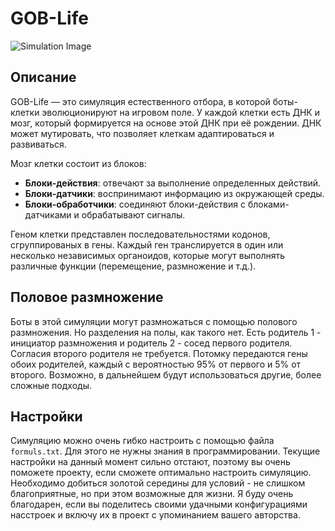 # GOB-Life

![Simulation Image](https://i.imgur.com/xhplegl.png)

## Описание

GOB-Life — это симуляция естественного отбора, в которой боты-клетки эволюционируют на игровом поле. У каждой клетки есть ДНК и мозг, который формируется на основе этой ДНК при её рождении. ДНК может мутировать, что позволяет клеткам адаптироваться и развиваться.

Мозг клетки состоит из блоков:

- **Блоки-действия**: отвечают за выполнение определенных действий.
- **Блоки-датчики**: воспринимают информацию из окружающей среды.
- **Блоки-обработчики**: соединяют блоки-действия с блоками-датчиками и обрабатывают сигналы.

Геном клетки представлен последовательностями кодонов, сгруппированых в гены. Каждый ген транслируется в один или несколько независимых органоидов, которые могут выполнять различные функции (перемещение, размножение и т.д.).

## Половое размножение

Боты в этой симуляции могут размножаться с помощью полового размножения. Но разделения на полы, как такого нет. 
Есть родитель 1 - инициатор размножения и родитель 2 - сосед первого родителя. Согласия второго родителя не требуется. 
Потомку передаются гены обоих родителей, каждый с вероятностью 95% от первого и 5% от второго.
Возможно, в дальнейшем будут использоваться другие, более сложные подходы.

## Настройки

Симуляцию можно очень гибко настроить с помощью файла ```formuls.txt```.
Для этого не нужны знания в программировании. Текущие настройки на данный момент сильно отстают, поэтому вы очень поможете проекту, если сможете оптимально настроить симуляцию.
Необходимо добиться золотой середины для условий - не слишком благоприятные, но при этом возможные для жизни.
Я буду очень благодарен, если вы поделитесь своими удачными конфигурациями насстроек и включу их в проект с упоминанием вашего авторства.